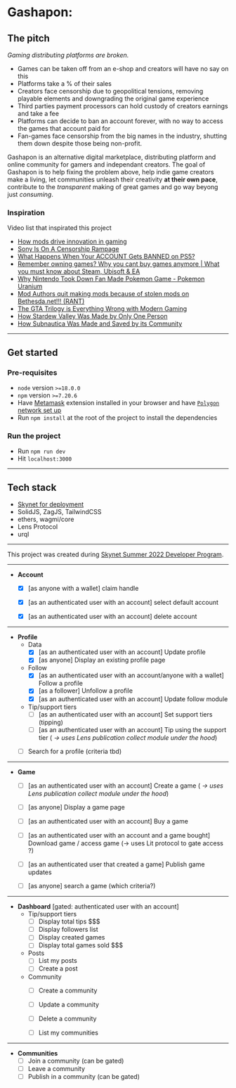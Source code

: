 # Gashapon: 
## The pitch
*Gaming distributing platforms are broken.*

- Games can be taken off from an e-shop and creators will have no say on this
- Platforms take a % of their sales
- Creators face censorship due to geopolitical tensions, removing playable elements and downgrading the original game experience
- Third parties payment processors can hold custody of creators earnings and take a fee
- Platforms can decide to ban an account forever, with no way to access the games that account  paid for 
- Fan-games face censorship from the big names in the industry, shutting them down despite those being non-profit. 

Gashapon is an alternative digital marketplace, distributing platform and online community for gamers and independant creators. The goal of Gashapon is to help fixing the problem above, help indie game creators make a living, let communities unleash their creativity **at their own pace**, contribute to the *transparent* making of great games and go way beyong just *consuming*.

### Inspiration
Video list that inspirated this project

- [How mods drive innovation in gaming](https://www.youtube.com/watch?v=FOy4Aopuy98/)
- [Sony Is On A Censorship Rampage](https://www.youtube.com/watch?v=6Zmcg6iWFLU)
- [What Happens When Your ACCOUNT Gets BANNED on PS5?](https://www.youtube.com/watch?v=qvnR-ybecHc)
- [Remember owning games? Why you cant buy games anymore | What you must know about Steam, Ubisoft & EA](https://www.youtube.com/watch?v=3O09FapcwjM)
- [Why Nintendo Took Down Fan Made Pokemon Game - Pokemon Uranium](https://www.youtube.com/watch?v=1xlMW8tESuk)
- [Mod Authors quit making mods because of stolen mods on Bethesda.net!!! (RANT)](https://www.youtube.com/watch?v=m48SecK7JsU)
- [The GTA Trilogy is Everything Wrong with Modern Gaming](https://www.youtube.com/watch?v=jrxMD2LTot0)
- [How Stardew Valley Was Made by Only One Person](https://www.youtube.com/watch?v=4-k6j9g5Hzk)
- [How Subnautica Was Made and Saved by its Community](https://www.youtube.com/watch?v=2R9YWticVfw)


---
## Get started
### Pre-requisites
* `node` version `>=18.0.0`
* `npm` version `>=7.20.6`
* Have [Metamask](https://metamask.io/) extension installed in your browser and have [`Polygon` network set up](https://docs.polygon.technology/docs/develop/metamask/config-polygon-on-metamask/)
* Run `npm install` at the root of the project to install the dependencies 

### Run the project
* Run `npm run dev`
* Hit `localhost:3000`

---
## Tech stack
* [Skynet for deployment](https://docs.skynetlabs.com/developer-guides/deploy-github-actions)
* SolidJS, ZagJS, TailwindCSS
* ethers, wagmi/core
* Lens Protocol
* urql

---
This project was created during [Skynet Summer 2022 Developer Program](https://skynetlabs.com/news/announcing-skynet-developer-program/).

---

- **Account**
    - [x]  [as anyone with a wallet] claim handle
    - [x]  [as an authenticated user with an account] select default account
    - [x]  [as an authenticated user with an account] delete account
    

---

- **Profile**
    - Data
        - [x]  [as an authenticated user with an account] Update profile
        - [x]  [as anyone] Display an existing profile page
    - Follow
        - [x]  [as an authenticated user with an account/anyone with a wallet] Follow a profile
        - [x]  [as a follower] Unfollow a profile
        - [x]  [as  an authenticated user with an account] Update follow module
    - Tip/support tiers
        - [ ]  [as an authenticated user with an account] Set support tiers (tipping)
        - [ ]  [as  an authenticated user with an account] Tip using the support tier ( *→ uses Lens publication collect module under the hood*)
    - [ ]  Search for a profile (criteria tbd)
    

---

- **Game**
    - [ ]  [as an authenticated user with an account] Create a game  ( *→ uses Lens publication collect module under the hood*)
    - [ ]  [as anyone] Display a game page
    - [ ]  [as an authenticated user with an account] Buy a game
    - [ ]  [as an authenticated user with an account and a game bought] Download game / access game (→ uses Lit protocol to gate access ?)
    - [ ]  [as an authenticated user that created a game] Publish game updates
    - [ ]  [as anyone] search a game (which criteria?)
    

---

- **Dashboard** [gated: authenticated user with an account]
    - Tip/support tiers
        - [ ]  Display total tips $$$
        - [ ]  Display followers list
        - [ ]  Display created games
        - [ ]  Display total games sold $$$
    - Posts
        - [ ]  List my posts
        - [ ]  Create a post
    - Community
        - [ ]  Create a community
        - [ ]  Update a community
        - [ ]  Delete a community
        - [ ]  List my communities
        

---

- **Communities**
    - [ ]  Join a community (can be gated)
    - [ ]  Leave a community
    - [ ]  Publish in a community (can be gated)
